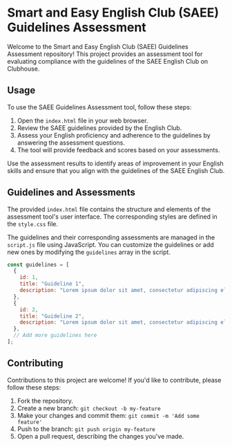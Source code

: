 

# Smart and Easy English Club (SAEE) Guidelines Assessment

Welcome to the Smart and Easy English Club (SAEE) Guidelines Assessment repository! This project provides an assessment tool for evaluating compliance with the guidelines of the SAEE English Club on Clubhouse.

## Usage

To use the SAEE Guidelines Assessment tool, follow these steps:

1. Open the `index.html` file in your web browser.
2. Review the SAEE guidelines provided by the English Club.
3. Assess your English proficiency and adherence to the guidelines by answering the assessment questions.
4. The tool will provide feedback and scores based on your assessments.

Use the assessment results to identify areas of improvement in your English skills and ensure that you align with the guidelines of the SAEE English Club.

## Guidelines and Assessments

The provided `index.html` file contains the structure and elements of the assessment tool's user interface. The corresponding styles are defined in the `style.css` file.

The guidelines and their corresponding assessments are managed in the `script.js` file using JavaScript. You can customize the guidelines or add new ones by modifying the `guidelines` array in the script.

```javascript
const guidelines = [
  {
    id: 1,
    title: "Guideline 1",
    description: "Lorem ipsum dolor sit amet, consectetur adipiscing elit.",
  },
  {
    id: 2,
    title: "Guideline 2",
    description: "Lorem ipsum dolor sit amet, consectetur adipiscing elit.",
  },
  // Add more guidelines here
];
```

## Contributing

Contributions to this project are welcome! If you'd like to contribute, please follow these steps:

1. Fork the repository.
2. Create a new branch: `git checkout -b my-feature`
3. Make your changes and commit them: `git commit -m 'Add some feature'`
4. Push to the branch: `git push origin my-feature`
5. Open a pull request, describing the changes you've made.

